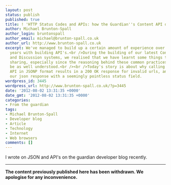 ```yaml
---
layout: post
status: publish
published: true
title: ! 'HTTP Status Codes and APIs: how the Guardian''s Content API does it'
author: Michael Brunton-Spall
author_login: bruntonspall
author_email: michael@brunton-spall.co.uk
author_url: http://www.brunton-spall.co.uk
excerpt: We've managed to build up a certain amount of experience over the last few
  years with building API's.<br />During the building of our latest Content, Identity
  and Discussion systems, we realised that we have learnt some things that are worth
  sharing, especially since the reasoning behind these common practices might not
  be as well understood.<br /><br />Today's story is about why calling our Content
  API in JSONP format results in a 200 OK response for invalid urls, and why we littered
  our json response with a seemingly pointless status field.
wordpress_id: 3445
wordpress_url: http://www.brunton-spall.co.uk/?p=3445
date: '2012-08-02 13:31:35 +0000'
date_gmt: '2012-08-02 13:31:35 +0000'
categories:
- From the guardian
tags:
- Michael Brunton-Spall
- Developer blog
- Article
- Technology
- Internet
- Web browsers
comments: []
---
```

<p>I wrote on JSON and API's on the guardian developer blog recently.</p>
<hr />
<p><!-- GUARDIAN WATERMARK -->
<p><strong>The content previously published here has been withdrawn.  We apologise for any inconvenience.</strong></p>
<p><!-- END GUARDIAN WATERMARK --></p>
